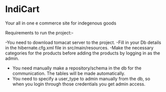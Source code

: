 # IndiCart
 Your all in one e commerce site for indegenous goods 


Requirements to run the project:-

-You need to download tomacat server to the project.
-Fill in your Db details in the hibernate.cfg.xml file in src/main/resources.
-Make the necessary categories for the products before adding the products by logging in as the admin.
- You need manually make a repository/schema in the db for the communication. The tables will be made automatically.
- You need to specify a user_type to admin manually from the db, so when you login through those credentials you get admin access.
